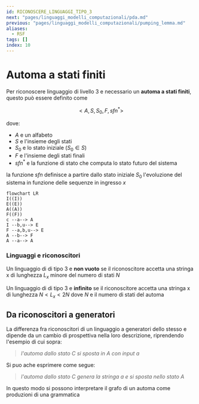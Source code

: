 ```yaml
---
id: RICONOSCERE_LINGUAGGI_TIPO_3
next: "pages/linguaggi_modelli_computazionali/pda.md"
previous: "pages/linguaggi_modelli_computazionali/pumping_lemma.md"
aliases:
  - RSF
tags: []
index: 10
---
```

# Automa a stati finiti

Per riconoscere linguaggio di livello 3 e necessario un **automa a stati finiti**, questo può essere definito come

$$
<A,S,S_0,F,sfn^*>
$$

dove:

- $A$ e un alfabeto
- $S$ e l'insieme degli stati
- $S_0$  e lo stato iniziale ($S_0 \in S$)
- $F$ e l'insieme degli stati finali
- $sfn^*$ e la funzione di stato che computa lo stato futuro del sistema

la funzione $sfn$ definisce a partire dallo stato iniziale $S_0$ l'evoluzione del sistema in funzione delle sequenze in ingresso $x$

```mermaid
flowchart LR
I((I))
E((E))
A((A))
F((F))
c --a--> A
I --b,u--> E
F --a,b,u--> E
A --b--> F
A --a--> A
```

### Linguaggi e riconoscitori

Un linguaggio di di tipo 3 e **non vuoto**  se il riconoscitore accetta una stringa x di lunghezza $L_x$ minore del numero di stati $N$

Un linguaggio di di tipo 3 e **infinito** se il riconoscitore accetta una stringa x di lunghezza $N \lt L_x \lt 2N$ dove $N$ e il numero di stati del automa


## Da riconoscitori a generatori

La differenza fra riconoscitori di un linguaggio a generatori dello stesso e dipende da un cambio di prospettiva nella loro descrizione, riprendendo l'esempio di cui sopra:

> *l'automa dallo stato $C$ si sposta in $A$ con input $a$*

Si puo ache esprimere come segue:

> *l'automa dallo stato $C$ genera la stringa a e si sposta nello stato $A$*

In questo modo si possono interpretare il grafo di un automa come produzioni di una grammatica
